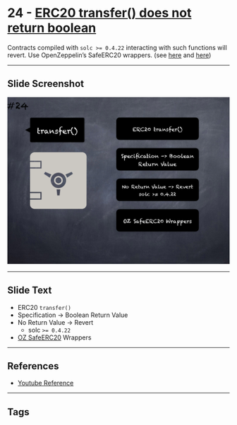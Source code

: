 # 24 - [ERC20 transfer() does not return boolean](ERC20%20transfer()%20does%20not%20return%20boolean.md)
Contracts compiled with `solc >= 0.4.22` interacting with such functions will revert. Use OpenZeppelin’s SafeERC20 wrappers. (see [here](https://github.com/crytic/slither/wiki/Detector-Documentation#incorrect-erc20-interface) and [here](https://medium.com/coinmonks/missing-return-value-bug-at-least-130-tokens-affected-d67bf08521ca))

___
## Slide Screenshot
![024.png](../../images/pitfalls_and_best_practices101/024.png)
___
## Slide Text
- ERC20 `transfer()`
- Specification -> Boolean Return Value
- No Return Value -> Revert
	- solc `>= 0.4.22`
- [OZ SafeERC20](../Solidity%20201/OZ%20SafeERC20.md) Wrappers
___
## References
- [Youtube Reference](https://youtu.be/fgXuHaZDenU?t=369)
___
## Tags